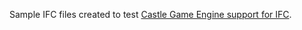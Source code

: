 Sample IFC files created to test
[Castle Game Engine support for IFC](https://castle-engine.io/ifc).
